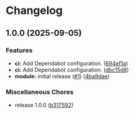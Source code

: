 # Changelog

## 1.0.0 (2025-09-05)


### Features

* **ci:** Add Dependabot configuration. ([694ef1a](https://github.com/gocloudLa/terraform-aws-wrapper-static-site/commit/694ef1af152c95cfacf18a5339f7c2135065ec3c))
* **ci:** Add Dependabot configuration. ([dbc15d8](https://github.com/gocloudLa/terraform-aws-wrapper-static-site/commit/dbc15d85d3a3c82658fe36de16de1fb34d42d4cb))
* **module:** initial release ([#1](https://github.com/gocloudLa/terraform-aws-wrapper-static-site/issues/1)) ([4ba9dae](https://github.com/gocloudLa/terraform-aws-wrapper-static-site/commit/4ba9dae18b6e23830d2d9bfface22b9f46d349c3))


### Miscellaneous Chores

* release 1.0.0 ([b317592](https://github.com/gocloudLa/terraform-aws-wrapper-static-site/commit/b31759262ea0343bac5228daab1393e61525bee5))
